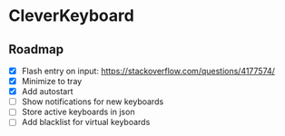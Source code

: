 # CleverKeyboard

## Roadmap

-   [x] Flash entry on input: https://stackoverflow.com/questions/4177574/
-   [x] Minimize to tray
-   [x] Add autostart
-   [ ] Show notifications for new keyboards
-   [ ] Store active keyboards in json
-   [ ] Add blacklist for virtual keyboards
